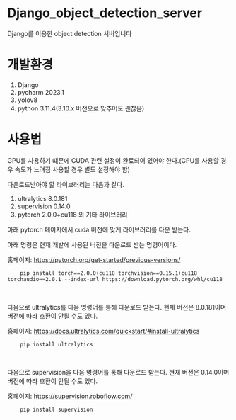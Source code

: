 # Django_object_detection_server
Django를 이용한 object detection 서버입니다

# 개발환경
1. Django
2. pycharm 2023.1
3. yolov8
4. python 3.11.4(3.10.x 버전으로 맞추어도 괜찮음)


# 사용법
GPU를 사용하기 떄문에 CUDA 관련 설정이 완료되어 있어야 한다.(CPU를 사용할 경우 속도가 느려짐 사용할 경우 별도 설정해야 함)

다운로드받아야 할 라이브러리는 다음과 같다.
1. ultralytics 8.0.181
2. supervision 0.14.0 
3. pytorch 2.0.0+cu118 외 기타 라이브러리

아래 pytorch 페이지에서 cuda 버전에 맞게 라이브러리를 다운 받는다.

아래 명령은 현재 개발에 사용된 버전을 다운로드 받는 명령어이다.

홈페이지: https://pytorch.org/get-started/previous-versions/
```angular2html
    pip install torch==2.0.0+cu118 torchvision==0.15.1+cu118 torchaudio==2.0.1 --index-url https://download.pytorch.org/whl/cu118
```

<br>

다음으로 ultralytics를 다음 명령어를 통해 다운로드 받는다. 현재 버전은 8.0.181이며 버전에 따라 호환이 안될 수도 있다.

홈페이지: https://docs.ultralytics.com/quickstart/#install-ultralytics

```angular2html
    pip install ultralytics
```
<br>

다음으로 supervision을 다음 명령어를 통해 다운로드 받는다. 현재 버전은 0.14.0이며 버전에 따라 호환이 안될 수도 있다.

홈페이지: https://supervision.roboflow.com/

```angular2html
    pip install supervision
```